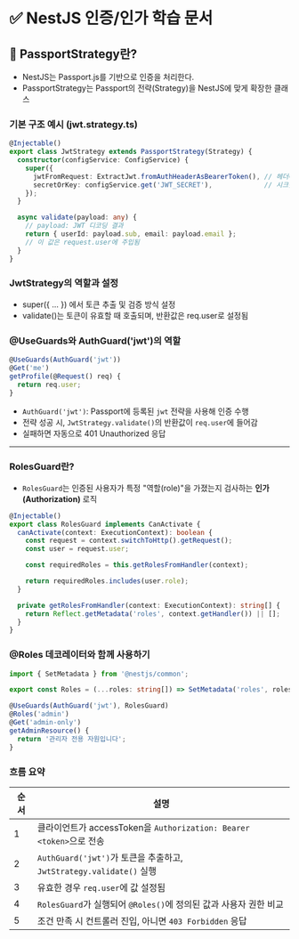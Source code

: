 # ✅  NestJS 인증/인가 학습 문서

## 🧩 PassportStrategy란?
- NestJS는 Passport.js를 기반으로 인증을 처리한다.
- PassportStrategy는 Passport의 전략(Strategy)을 NestJS에 맞게 확장한 클래스

### 기본 구조 예시 (jwt.strategy.ts)
```ts
@Injectable()
export class JwtStrategy extends PassportStrategy(Strategy) {
  constructor(configService: ConfigService) {
    super({
      jwtFromRequest: ExtractJwt.fromAuthHeaderAsBearerToken(), // 헤더에서 토큰 추출
      secretOrKey: configService.get('JWT_SECRET'),             // 시크릿 키
    });
  }

  async validate(payload: any) {
    // payload: JWT 디코딩 결과
    return { userId: payload.sub, email: payload.email };
    // 이 값은 request.user에 주입됨
  }
}
```

### JwtStrategy의 역할과 설정
- super({ ... }) 에서 토큰 추출 및 검증 방식 설정
- validate()는 토큰이 유효할 때 호출되며, 반환값은 req.user로 설정됨

### @UseGuards와 AuthGuard('jwt')의 역할
```ts
@UseGuards(AuthGuard('jwt'))
@Get('me')
getProfile(@Request() req) {
  return req.user;
}
```
- `AuthGuard('jwt')`: Passport에 등록된 `jwt` 전략을 사용해 인증 수행
- 전략 성공 시, `JwtStrategy.validate()`의 반환값이 `req.user`에 들어감
- 실패하면 자동으로 401 Unauthorized 응답

---

### RolesGuard란?
- `RolesGuard`는 인증된 사용자가 특정 "역할(role)"을 가졌는지 검사하는 <b>인가(Authorization)</b> 로직

```ts
@Injectable()
export class RolesGuard implements CanActivate {
  canActivate(context: ExecutionContext): boolean {
    const request = context.switchToHttp().getRequest();
    const user = request.user;

    const requiredRoles = this.getRolesFromHandler(context);

    return requiredRoles.includes(user.role);
  }

  private getRolesFromHandler(context: ExecutionContext): string[] {
    return Reflect.getMetadata('roles', context.getHandler()) || [];
  }
}
```

### @Roles 데코레이터와 함께 사용하기
```ts
import { SetMetadata } from '@nestjs/common';

export const Roles = (...roles: string[]) => SetMetadata('roles', roles);

@UseGuards(AuthGuard('jwt'), RolesGuard)
@Roles('admin')
@Get('admin-only')
getAdminResource() {
  return '관리자 전용 자원입니다';
}
```

### 흐름 요약
| 순서 | 설명                                                        |
| -- | --------------------------------------------------------- |
| 1  | 클라이언트가 accessToken을 `Authorization: Bearer <token>`으로 전송  |
| 2  | `AuthGuard('jwt')`가 토큰을 추출하고, `JwtStrategy.validate()` 실행 |
| 3  | 유효한 경우 `req.user`에 값 설정됨                                  |
| 4  | `RolesGuard`가 실행되어 `@Roles()`에 정의된 값과 사용자 권한 비교           |
| 5  | 조건 만족 시 컨트롤러 진입, 아니면 `403 Forbidden` 응답                   |

